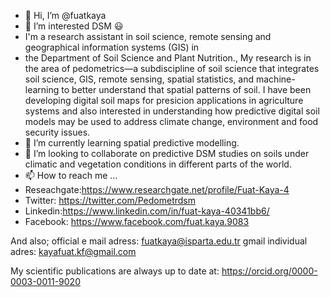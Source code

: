 - 👋 Hi, I’m @fuatkaya
- 👀 I’m interested DSM 😃
- I'm a research assistant in soil science, remote sensing and geographical information systems (GIS) in 
- the Department of Soil Science and Plant Nutrition., My research is in the area of pedometrics—a subdiscipline of soil science that integrates soil science, 
GIS, remote sensing, spatial statistics, and machine-learning to better understand that spatial patterns of soil. 
I have been developing digital soil maps for presicion applications in agriculture systems and 
also interested in understanding how predictive digital soil models may be used to address climate change, environment and food security issues.
- 🌱 I’m currently learning spatial predictive modelling.
- 💞️ I’m looking to collaborate on predictive DSM studies on soils under climatic and vegetation conditions in different parts of the world.
- 📫 How to reach me ...
- Reseachgate:https://www.researchgate.net/profile/Fuat-Kaya-4
- Twitter: https://twitter.com/Pedometrdsm
- Linkedin:https://www.linkedin.com/in/fuat-kaya-40341bb6/
- Facebook: https://www.facebook.com/fuat.kaya.9083

And also;
official e mail adress: fuatkaya@isparta.edu.tr
gmail individual adres: kayafuat.kf@gmail.com

My scientific publications are always up to date at: https://orcid.org/0000-0003-0011-9020
<!---
fuatkaya/fuatkaya is a ✨ special ✨ repository because its `README.md` (this file) appears on your GitHub profile.
You can click the Preview link to take a look at your changes.
--->
